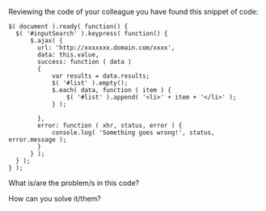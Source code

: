 Reviewing the code of your colleague you have found this snippet of code:

	$( document ).ready( function() {
	  $( '#inputSearch' ).keypress( function() {
		  $.ajax( {
		  	url: 'http://xxxxxxx.domain.com/xxxx',
		  	data: this.value,
		  	success: function ( data )
		  	{
		  		var results = data.results;
		  		$( '#list' ).empty();
		  		$.each( data, function ( item ) {
		  			$( '#list' ).append( '<li>' + item + '</li>' );
		  		} );

		  	},
		  	error: function ( xhr, status, error ) {
		  		console.log( 'Something goes wrong!', status, error.message );
		  	}
		  } );
	  } );
	} );


What is/are the problem/s in this code?

How can you solve it/them?